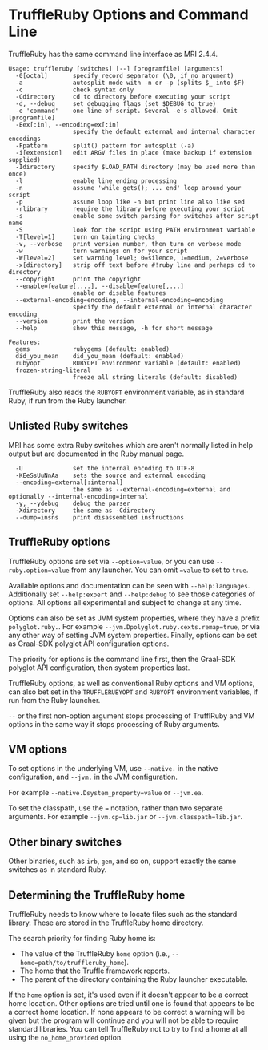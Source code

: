 # TruffleRuby Options and Command Line

TruffleRuby has the same command line interface as MRI 2.4.4.

```
Usage: truffleruby [switches] [--] [programfile] [arguments]
  -0[octal]       specify record separator (\0, if no argument)
  -a              autosplit mode with -n or -p (splits $_ into $F)
  -c              check syntax only
  -Cdirectory     cd to directory before executing your script
  -d, --debug     set debugging flags (set $DEBUG to true)
  -e 'command'    one line of script. Several -e's allowed. Omit [programfile]
  -Eex[:in], --encoding=ex[:in]
                  specify the default external and internal character encodings
  -Fpattern       split() pattern for autosplit (-a)
  -i[extension]   edit ARGV files in place (make backup if extension supplied)
  -Idirectory     specify $LOAD_PATH directory (may be used more than once)
  -l              enable line ending processing
  -n              assume 'while gets(); ... end' loop around your script
  -p              assume loop like -n but print line also like sed
  -rlibrary       require the library before executing your script
  -s              enable some switch parsing for switches after script name
  -S              look for the script using PATH environment variable
  -T[level=1]     turn on tainting checks
  -v, --verbose   print version number, then turn on verbose mode
  -w              turn warnings on for your script
  -W[level=2]     set warning level; 0=silence, 1=medium, 2=verbose
  -x[directory]   strip off text before #!ruby line and perhaps cd to directory
  --copyright     print the copyright
  --enable=feature[,...], --disable=feature[,...]
                  enable or disable features
  --external-encoding=encoding, --internal-encoding=encoding
                  specify the default external or internal character encoding
  --version       print the version
  --help          show this message, -h for short message

Features:
  gems            rubygems (default: enabled)
  did_you_mean    did_you_mean (default: enabled)
  rubyopt         RUBYOPT environment variable (default: enabled)
  frozen-string-literal
                  freeze all string literals (default: disabled)
```

TruffleRuby also reads the `RUBYOPT` environment variable, as in standard
Ruby, if run from the Ruby launcher.

## Unlisted Ruby switches

MRI has some extra Ruby switches which are aren't normally listed in help output
but are documented in the Ruby manual page.

```
  -U              set the internal encoding to UTF-8
  -KEeSsUuNnAa    sets the source and external encoding
  --encoding=external[:internal]
                  the same as --external-encoding=external and optionally --internal-encoding=internal
  -y, --ydebug    debug the parser
  -Xdirectory     the same as -Cdirectory
  --dump=insns    print disassembled instructions
```

## TruffleRuby options

TruffleRuby options are set via `--option=value`, or you can use
`--ruby.option=value` from any launcher. You can omit `=value` to set to `true`.

Available options and documentation can be seen with `--help:languages`.
Additionally set `--help:expert` and `--help:debug` to see those categories of
options. All options all experimental and subject to change at any time.

Options can also be set as JVM system properties, where they have a prefix
`polyglot.ruby.`. For example `--jvm.Dpolyglot.ruby.cexts.remap=true`, or via
any other way of setting JVM system properties. Finally, options can be set as
Graal-SDK polyglot API configuration options.

The priority for options is the command line first, then the Graal-SDK polyglot
API configuration, then system properties last.

TruffleRuby options, as well as conventional Ruby options and VM options, can
also bet set in the `TRUFFLERUBYOPT` and `RUBYOPT` environment variables, if
run from the Ruby launcher.

`--` or the first non-option argument stops processing of TrufflRuby and VM
options in the same way it stops processing of Ruby arguments.

## VM options

To set options in the underlying VM, use `--native.` in the native
configuration, and `--jvm.` in the JVM configuration.

For example `--native.Dsystem_property=value` or `--jvm.ea`.

To set the classpath, use the `=` notation, rather than two separate arguments.
For example `--jvm.cp=lib.jar` or `--jvm.classpath=lib.jar`.

## Other binary switches

Other binaries, such as `irb`, `gem`, and so on, support exactly the same
switches as in standard Ruby.

## Determining the TruffleRuby home

TruffleRuby needs to know where to locate files such as the standard library.
These are stored in the TruffleRuby home directory.

The search priority for finding Ruby home is:

* The value of the TruffleRuby `home` option (i.e., `--home=path/to/truffleruby_home`).
* The home that the Truffle framework reports.
* The parent of the directory containing the Ruby launcher executable.

If the `home` option is set, it's used even if it doesn't appear to be a correct
home location. Other options are tried until one is found that appears to be a
correct home location. If none appears to be correct a warning will be given but
the program will continue and you will not be able to require standard
libraries. You can tell TruffleRuby not to try to find a home at all using the
`no_home_provided` option.

